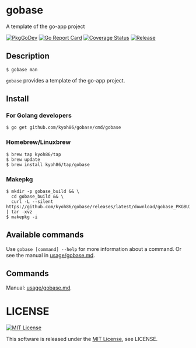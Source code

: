 # gobase

A template of the go-app project

[![PkgGoDev](https://pkg.go.dev/badge/kyoh86/gobase)](https://pkg.go.dev/kyoh86/gobase)
[![Go Report Card](https://goreportcard.com/badge/github.com/kyoh86/gobase)](https://goreportcard.com/report/github.com/kyoh86/gobase)
[![Coverage Status](https://img.shields.io/codecov/c/github/kyoh86/gobase.svg)](https://codecov.io/gh/kyoh86/gobase)
[![Release](https://github.com/kyoh86/gobase/workflows/Release/badge.svg)](https://github.com/kyoh86/gobase/releases)

## Description

```console
$ gobase man
```

`gobase` provides a template of the go-app project.

## Install

### For Golang developers

```console
$ go get github.com/kyoh86/gobase/cmd/gobase
```

### Homebrew/Linuxbrew

```console
$ brew tap kyoh86/tap
$ brew update
$ brew install kyoh86/tap/gobase
```

### Makepkg

```console
$ mkdir -p gobase_build && \
  cd gobase_build && \
  curl -L --silent https://github.com/kyoh86/gobase/releases/latest/download/gobase_PKGBUILD.tar.gz | tar -xvz
$ makepkg -i
```

## Available commands

Use `gobase [command] --help` for more information about a command.
Or see the manual in [usage/gobase.md](./usage/gobase.md).

## Commands

Manual: [usage/gobase.md](./usage/gobase.md).

# LICENSE

[![MIT License](http://img.shields.io/badge/license-MIT-blue.svg)](http://www.opensource.org/licenses/MIT)

This software is released under the [MIT License](http://www.opensource.org/licenses/MIT), see LICENSE.
